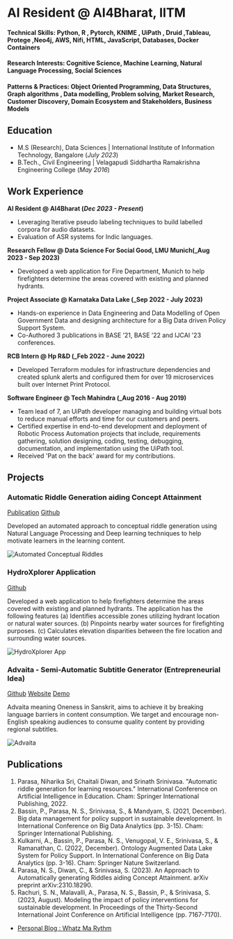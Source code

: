 
# AI Resident @ AI4Bharat, IITM

#### Technical Skills: Python, R , Pytorch, KNIME , UiPath , Druid ,Tableau, Protege ,Neo4j, AWS, Nifi, HTML, JavaScript, Databases, Docker Containers
#### Research Interests: Cognitive Science, Machine Learning, Natural Language Processing, Social Sciences
#### Patterns & Practices:  Object Oriented Programming, Data Structures, Graph algorithms , Data modelling, Problem solving, Market Research, Customer Discovery, Domain Ecosystem and Stakeholders, Business Models

## Education						       		
- M.S (Research), Data Sciences	| International Institute of Information Technology, Bangalore (_July 2023_)	 			        		
- B.Tech., Civil Engineering | Velagapudi Siddhartha Ramakrishna Engineering College (_May 2016_)

## Work Experience
**AI Resident @ AI4Bharat (_Dec 2023 - Present_)**
- Leveraging Iterative pseudo labeling techniques to build labelled corpora for audio datasets.
- Evaluation of ASR systems for Indic languages.

**Research Fellow @ Data Science For Social Good, LMU Munich(_Aug 2023 - Sep 2023)**
- Developed a web application for Fire Department, Munich to help firefighters determine the areas covered with existing and planned hydrants.

**Project Associate @ Karnataka Data Lake (_Sep 2022 - July 2023)**
- Hands-on experience in Data Engineering and Data Modelling of Open Government Data and designing architecture for a Big Data driven Policy Support System. 
- Co-Authored 3 publications in BASE ’21, BASE ’22 and IJCAI '23 conferences.

**RCB Intern @ Hp R&D (_Feb 2022 - June 2022)**
- Developed Terraform modules for infrastructure dependencies and created splunk alerts and configured them for over 19 microservices built over Internet Print Protocol.

**Software Engineer @ Tech Mahindra (_Aug 2016 - Aug 2019)**
- Team lead of 7, an UiPath developer managing and building virtual bots to reduce manual efforts and time for our customers and peers.
- Certified expertise in end-to-end development and deployment of Robotic Process Automation projects that include, requirements gathering, solution designing, coding, testing, debugging, documentation, and implementation using the UiPath tool.
- Received 'Pat on the back' award for my contributions.

## Projects
### Automatic Riddle Generation aiding Concept Attainment
[Publication](https://arxiv.org/pdf/2310.18290.pdf)
[Github](https://github.com/niharikasriparasa/Automatic_Riddle_Generation)

Developed an automated approach to conceptual riddle generation using Natural Language Processing and Deep learning techniques to help motivate learners in the learning content.

![Automated Conceptual Riddles](/assets/img/eeg_band_discovery.jpeg)

### HydroXplorer Application
[Github](https://github.com/niharikasriparasa/DSSG_HydrOXplorer)

Developed a web application to help firefighters determine the areas covered with existing and planned hydrants. The application has the following features
(a) Identifies accessible zones utilizing hydrant location or natural water sources.
(b) Pinpoints nearby water sources for firefighting purposes.
(c) Calculates elevation disparities between the fire location and surrounding water sources.

![HydroXplorer App](/assets/img/bike_study.jpeg)

### Advaita - Semi-Automatic Subtitle Generator (Entrepreneurial Idea)
[Github]()
[Website](https://advaita-research.blogspot.com/?m=1)
[Demo]()

Advaita  meaning Oneness in Sanskrit, aims to  achieve it by breaking language barriers in content consumption. 
We target and encourage non-English speaking audiences to consume quality content by providing regional subtitles.

![Advaita](/assets/img/bike_study.jpeg)


## Publications
1. Parasa, Niharika Sri, Chaitali Diwan, and Srinath Srinivasa. "Automatic riddle generation for learning resources." International Conference on Artificial Intelligence in Education. Cham: Springer International Publishing, 2022.
2. Bassin, P., Parasa, N. S., Srinivasa, S., & Mandyam, S. (2021, December). Big data management for policy support in sustainable development. In International Conference on Big Data Analytics (pp. 3-15). Cham: Springer International Publishing.
3. Kulkarni, A., Bassin, P., Parasa, N. S., Venugopal, V. E., Srinivasa, S., & Ramanathan, C. (2022, December). Ontology Augmented Data Lake System for Policy Support. In International Conference on Big Data Analytics (pp. 3-16). Cham: Springer Nature Switzerland.
4. Parasa, N. S., Diwan, C., & Srinivasa, S. (2023). An Approach to Automatically generating Riddles aiding Concept Attainment. arXiv preprint arXiv:2310.18290.
5. Rachuri, S. N., Malavalli, A., Parasa, N. S., Bassin, P., & Srinivasa, S. (2023, August). Modeling the impact of policy interventions for sustainable development. In Proceedings of the Thirty-Second International Joint Conference on Artificial Intelligence (pp. 7167-7170).

- [Personal Blog : Whatz Ma Rythm](https://niharikasriparasa.blogspot.com/)
